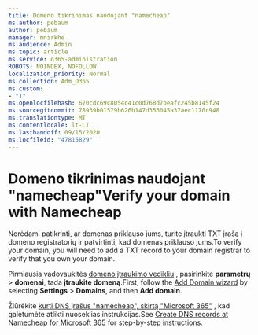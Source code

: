 ```yaml
---
title: Domeno tikrinimas naudojant "namecheap"
ms.author: pebaum
author: pebaum
manager: mnirkhe
ms.audience: Admin
ms.topic: article
ms.service: o365-administration
ROBOTS: NOINDEX, NOFOLLOW
localization_priority: Normal
ms.collection: Adm_O365
ms.custom:
- "1"
ms.openlocfilehash: 670cdc69c8054c41c0d768d7beafc245b8145f24
ms.sourcegitcommit: 78939b01579b626b147d356045a37aec1170c948
ms.translationtype: MT
ms.contentlocale: lt-LT
ms.lasthandoff: 09/15/2020
ms.locfileid: "47815829"
---
```

# <a name="verify-your-domain-with-namecheap"></a><span data-ttu-id="a337b-102">Domeno tikrinimas naudojant "namecheap"</span><span class="sxs-lookup"><span data-stu-id="a337b-102">Verify your domain with Namecheap</span></span>

<span data-ttu-id="a337b-103">Norėdami patikrinti, ar domenas priklauso jums, turite įtraukti TXT įrašą į domeno registratorių ir patvirtinti, kad domenas priklauso jums.</span><span class="sxs-lookup"><span data-stu-id="a337b-103">To verify your domain, you will need to add a TXT record to your domain registrar to verify that you own your domain.</span></span> 

<span data-ttu-id="a337b-104">Pirmiausia vadovaukitės [domeno įtraukimo vedikliu](https://admin.microsoft.com/Adminportal#/Domains) , pasirinkite **parametrų** \> **domenai**, tada **įtraukite domeną**.</span><span class="sxs-lookup"><span data-stu-id="a337b-104">First, follow the [Add Domain wizard](https://admin.microsoft.com/Adminportal#/Domains) by selecting **Settings** \> **Domains**, and then **Add domain**.</span></span>
  
<span data-ttu-id="a337b-105">Žiūrėkite [kurti DNS įrašus "namecheap", skirtą "Microsoft 365"](https://docs.microsoft.com/microsoft-365/admin/dns/create-dns-records-at-namecheap) , kad galėtumėte atlikti nuoseklias instrukcijas.</span><span class="sxs-lookup"><span data-stu-id="a337b-105">See [Create DNS records at Namecheap for Microsoft 365](https://docs.microsoft.com/microsoft-365/admin/dns/create-dns-records-at-namecheap) for step-by-step instructions.</span></span>